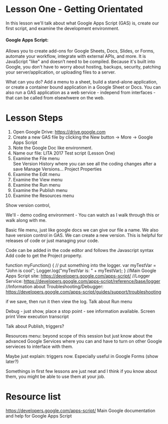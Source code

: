 # Lesson One - Getting Orientated

In this lesson we'll talk about what Google Apps Script (GAS) is, create our first script, and examine the development environment.

#### Google Apps Script:

Allows you to create add-ons for Google Sheets, Docs, Slides, or Forms, automate your workflow, integrate with external APIs, and more. It is JavaScript "like" and doesn’t need to be compiled. Because it's built into Google, you don't have to worry about hosting, backups, security, patching your server/application, or uploading files to a server.

What can you do? Add a menu to a sheet, build a stand-alone application, or create a container bound application in a Google Sheet or Docs. You can also run a GAS application as a web service - independ from interfaces - that can be called from elsewhwere on the web.

# Lesson Steps

1. Open Google Drive: https://drive.google.com
2. Create a new GAS file by clicking the New button -> More -> Google Apps Script
3. Note the Google Doc like environment. 
4. Name our file: LITA 2017 Test script (Lesson One)
5. Examine the File menu<br/>
See Version History where you can see all the coding changes after a save
Manage Versions...
Project Properties
6. Examine the Edit menu
7. Examine the View menu
8. Examine the Run menu
9. Examine the Publish menu
10. Examine the Resources menu



Show version control, 

We'll - demo coding environment - You can watch as I walk through this or walk along with me.

Basic file menu, just like google docs we can give our file a name.
We also have version control in GAS. We can create a new version. This is helpful for releases of code or just managing your code.

Code can be added in the code editor and follows the Javascript syntax
Add code to get the Project property.

function myFunction() {
  // put something into the logger.
  var myTestVar = "John is cool";
  Logger.log("myTestVar is: " + myTestVar);
}
//Main Google Apps Script site: https://developers.google.com/apps-script/
//Logger Service: https://developers.google.com/apps-script/reference/base/logger
//Information about Troubleshooting/Debugger: https://developers.google.com/apps-script/guides/support/troubleshooting

if we save, then run it then view the log. 
Talk about Run menu

Debug - just show, place a stop point - see information available. Screen print
View execution transcript

Talk about Publish, triggers? 

Resources menu: beyond scope of this session but just know about the advanced Google Services where you can and have to turn on other Google servieces to interface with them.

Maybe just explain: triggers now. Especially useful in Google Forms (show later?)

Somethings in first few lessons are just neat and I think if you know about them, you might be able to use them at your job.

# Resource list

https://developers.google.com/apps-script/
Main Google documentation and help for Google Apps Script

